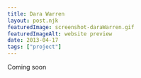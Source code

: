 ```yaml
---
title: Dara Warren
layout: post.njk
featuredImage: screenshot-daraWarren.gif
featuredImageAlt: website preview
date: 2013-04-17
tags: ["project"]
---
```


Coming soon

<!-- excerpt -->
